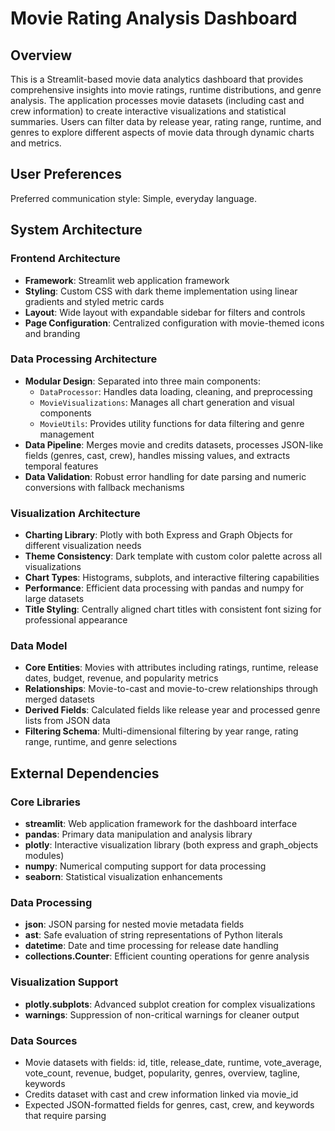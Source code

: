 # Movie Rating Analysis Dashboard

## Overview

This is a Streamlit-based movie data analytics dashboard that provides comprehensive insights into movie ratings, runtime distributions, and genre analysis. The application processes movie datasets (including cast and crew information) to create interactive visualizations and statistical summaries. Users can filter data by release year, rating range, runtime, and genres to explore different aspects of movie data through dynamic charts and metrics.

## User Preferences

Preferred communication style: Simple, everyday language.

## System Architecture

### Frontend Architecture
- **Framework**: Streamlit web application framework
- **Styling**: Custom CSS with dark theme implementation using linear gradients and styled metric cards
- **Layout**: Wide layout with expandable sidebar for filters and controls
- **Page Configuration**: Centralized configuration with movie-themed icons and branding

### Data Processing Architecture
- **Modular Design**: Separated into three main components:
  - `DataProcessor`: Handles data loading, cleaning, and preprocessing
  - `MovieVisualizations`: Manages all chart generation and visual components
  - `MovieUtils`: Provides utility functions for data filtering and genre management
- **Data Pipeline**: Merges movie and credits datasets, processes JSON-like fields (genres, cast, crew), handles missing values, and extracts temporal features
- **Data Validation**: Robust error handling for date parsing and numeric conversions with fallback mechanisms

### Visualization Architecture
- **Charting Library**: Plotly with both Express and Graph Objects for different visualization needs
- **Theme Consistency**: Dark template with custom color palette across all visualizations
- **Chart Types**: Histograms, subplots, and interactive filtering capabilities
- **Performance**: Efficient data processing with pandas and numpy for large datasets
- **Title Styling**: Centrally aligned chart titles with consistent font sizing for professional appearance

### Data Model
- **Core Entities**: Movies with attributes including ratings, runtime, release dates, budget, revenue, and popularity metrics
- **Relationships**: Movie-to-cast and movie-to-crew relationships through merged datasets
- **Derived Fields**: Calculated fields like release year and processed genre lists from JSON data
- **Filtering Schema**: Multi-dimensional filtering by year range, rating range, runtime, and genre selections

## External Dependencies

### Core Libraries
- **streamlit**: Web application framework for the dashboard interface
- **pandas**: Primary data manipulation and analysis library
- **plotly**: Interactive visualization library (both express and graph_objects modules)
- **numpy**: Numerical computing support for data processing
- **seaborn**: Statistical visualization enhancements

### Data Processing
- **json**: JSON parsing for nested movie metadata fields
- **ast**: Safe evaluation of string representations of Python literals
- **datetime**: Date and time processing for release date handling
- **collections.Counter**: Efficient counting operations for genre analysis

### Visualization Support
- **plotly.subplots**: Advanced subplot creation for complex visualizations
- **warnings**: Suppression of non-critical warnings for cleaner output

### Data Sources
- Movie datasets with fields: id, title, release_date, runtime, vote_average, vote_count, revenue, budget, popularity, genres, overview, tagline, keywords
- Credits dataset with cast and crew information linked via movie_id
- Expected JSON-formatted fields for genres, cast, crew, and keywords that require parsing